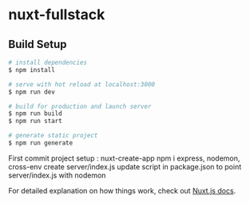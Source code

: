 # nuxt-fullstack

## Build Setup

```bash
# install dependencies
$ npm install

# serve with hot reload at localhost:3000
$ npm run dev

# build for production and launch server
$ npm run build
$ npm run start

# generate static project
$ npm run generate
```

First commit project setup :
nuxt-create-app
npm i express, nodemon, cross-env
create server/index.js
update script in package.json to point server/index.js with nodemon

For detailed explanation on how things work, check out [Nuxt.js docs](https://nuxtjs.org).
